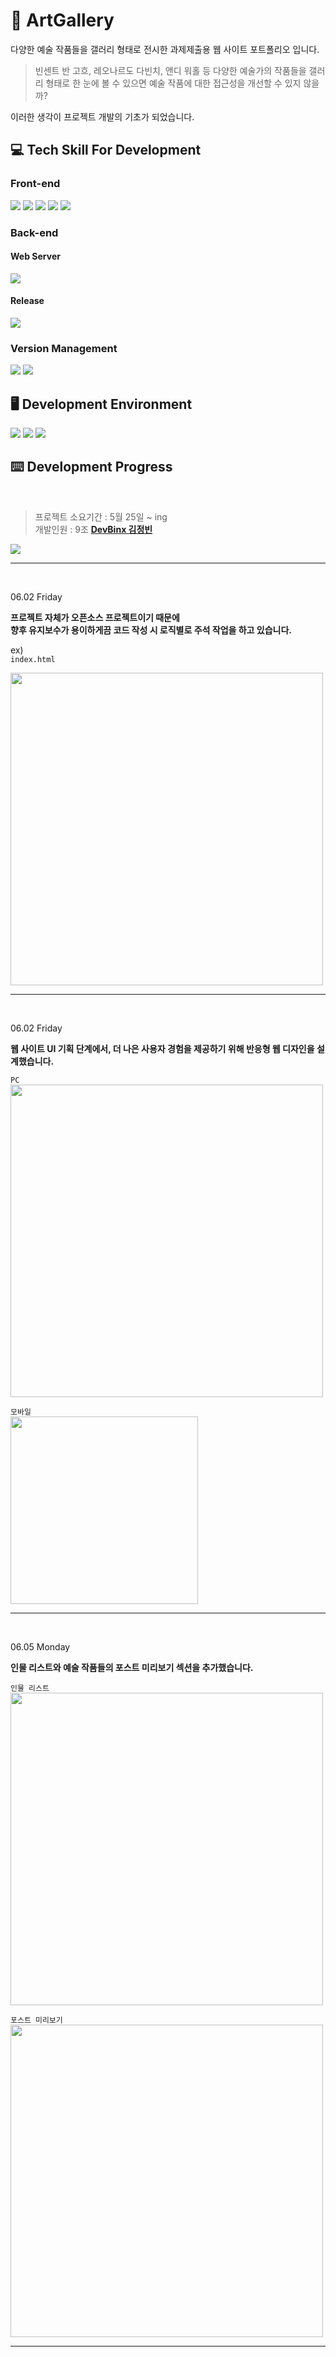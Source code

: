 # 🎨 ArtGallery
다양한 예술 작품들을 갤러리 형태로 전시한 과제제출용 웹 사이트 포트폴리오 입니다.

> 빈센트 반 고흐, 레오나르도 다빈치, 앤디 워홀 등 다양한 예술가의 작품들을
갤러리 형태로 한 눈에 볼 수 있으면 예술 작품에 대한 접근성을 개선할 수 있지 않을까?

이러한 생각이 프로젝트 개발의 기초가 되었습니다.

## 💻 Tech Skill For Development
### Front-end
<img src="https://img.shields.io/badge/HTML5-E34F26?style=for-the-badge&logo=html5&logoColor=white"> <!-- HTML5 -->
<img src="https://img.shields.io/badge/CSS-1572B6?style=for-the-badge&logo=css3&logoColor=white"><!-- CSS3 -->
<img src="https://img.shields.io/badge/javascript-F7DF1E?style=for-the-badge&logo=javascript&logoColor=black"> <!-- Javascript -->
<img src="https://img.shields.io/badge/node.js-339933?style=for-the-badge&logo=node.js&logoColor=white"> <!-- node.js -->
<img src="https://img.shields.io/badge/jquery-0769AD?style=for-the-badge&logo=jquery&logoColor=white"> <!-- JQuery -->

### Back-end
#### Web Server
<img src="https://img.shields.io/badge/NGINX-009639?style=for-the-badge&logo=nginx&logoColor=white"> <!-- NGINX -->

#### Release
<img src="https://img.shields.io/badge/docker-2496ED?style=for-the-badge&logo=docker&logoColor=white"> <!-- Docker -->

### Version Management
<img src="https://img.shields.io/badge/git-F05032?style=for-the-badge&logo=git&logoColor=white"> <!-- Git -->
<img src="https://img.shields.io/badge/github-181717?style=for-the-badge&logo=github&logoColor=white"> <!-- Github -->

## 🖥️ Development Environment

<img src="https://img.shields.io/badge/macos-000000?style=for-the-badge&logo=macos&logoColor=white"><!-- MacOS -->
<img src="https://img.shields.io/badge/vscode-007ACC?style=for-the-badge&logo=visualstudiocode&logoColor=white"> <!-- VSCode -->
<img src="https://img.shields.io/badge/docker desktop-2496ED?style=for-the-badge&logo=docker&logoColor=white"> <!-- Docker Desktop -->

## ⌨️ Development Progress
<br>

> 프로젝트 소요기간 : 5월 25일 ~ ing <br>
개발인원 : 9조 **[DevBinx 김정빈]**

![](https://geps.dev/progress/30)
<hr><br>

06.02 Friday
<br>

**프로젝트 자체가 오픈소스 프로젝트이기 때문에<br>
향후 유지보수가 용이하게끔 코드 작성 시 로직별로 주석 작업을 하고 있습니다.**
<br>

ex) <br>
```index.html```

<img src="https://github.com/DevBinx/DevBinx-Project/assets/85083733/2dd2e60c-baae-406e-9506-302785d46485"  width="500">
<hr><br>

06.02 Friday <br>

**웹 사이트 UI 기획 단계에서, 더 나은 사용자 경험을 제공하기 위해 반응형 웹 디자인을 설계했습니다.**
<br>

```PC```
<br>
<img src="https://github.com/DevBinx/DevBinx-Project/assets/85083733/56837e00-10f1-4fcb-8667-bb3fcdd89f2e"  width="500">
<br>

```모바일```
<br>
<img src="https://github.com/DevBinx/DevBinx-Project/assets/85083733/3b9d9f0c-96cf-4a00-a83e-bf3b75e62fb5"  width="300">
<hr><br>

06.05 Monday
<br>

**인물 리스트와 예술 작품들의 포스트 미리보기 섹션을 추가했습니다.**

```인물 리스트```
<br>
<img src="https://github.com/DevBinx/DevBinx-Project/assets/85083733/c4ba334f-06f8-4f4d-9472-9086016ee44a"  width="500">
<br>

```포스트 미리보기```
<br>
<img src="https://github.com/DevBinx/DevBinx-Project/assets/85083733/b0e451c1-a17e-4cf7-92e2-d61845b59d5c"  width="500">
<hr><br>

[DevBinx 김정빈]: https://github.com/DevBinx
